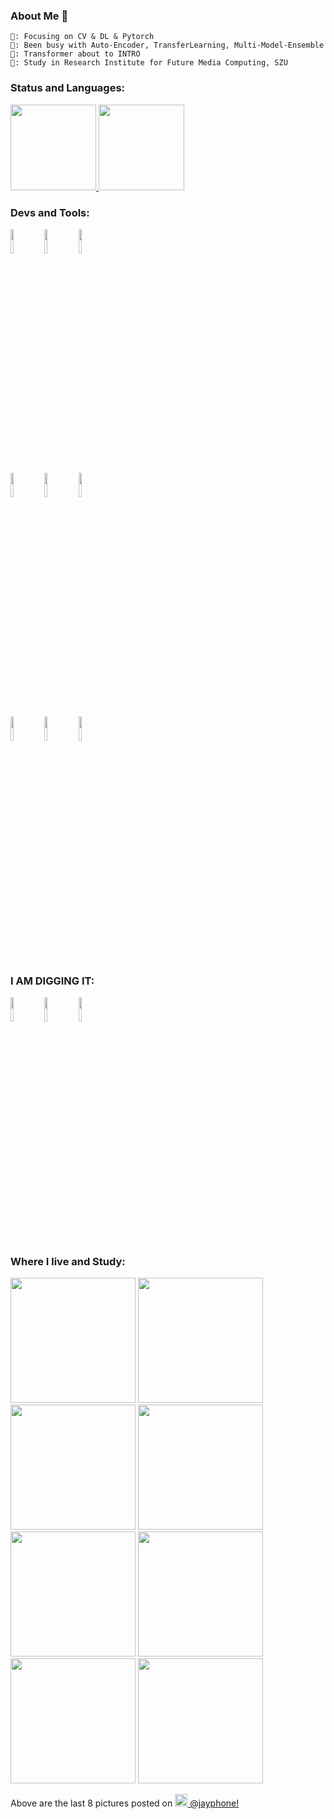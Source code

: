 ### About Me 👋
```
📕: Focusing on CV & DL & Pytorch
🔨: Been busy with Auto-Encoder, TransferLearning, Multi-Model-Ensemble
🧱: Transformer about to INTRO
🏫: Study in Research Institute for Future Media Computing, SZU
```

### Status and Languages:
<a href="https://github.com/jayphone17">
  <img height="137px" src="https://github-readme-stats.vercel.app/api?username=jayphone17&hide_title=true&hide_border=true&show_icons=true&include_all_commits=true&count_private=true&line_height=21&text_color=000&icon_color=000&bg_color=0,ea6161,ffc64d,fffc4d,52fa5a&theme=graywhite" />
  <!-- wi*quL3fcV -->
  <img height="137px" src="https://github-readme-stats.vercel.app/api/top-langs/?username=jayphone17&hide=html&hide_title=true&hide_border=true&layout=compact&langs_count=6&exclude_repo=comp426,Redventures-Movie-Quotes&text_color=000&icon_color=fff&bg_color=0,52fa5a,4dfcff,c64dff&theme=graywhite" />
</a>

### Devs and Tools:
<p>
  <code><img width="10%" src="https://www.vectorlogo.zone/logos/python/python-ar21.svg"></code>
  <code><img width="10%" src="https://www.vectorlogo.zone/logos/git-scm/git-scm-ar21.svg"></code>
  <code><img width="10%" src="https://www.vectorlogo.zone/logos/tensorflow/tensorflow-ar21.svg"></code>
  <br />
  <code><img width="10%" src="https://www.vectorlogo.zone/logos/jupyter/jupyter-ar21.svg"></code>
  <code><img width="10%" src="https://www.vectorlogo.zone/logos/numpy/numpy-ar21.svg"></code>
  <code><img width="10%" src="https://www.vectorlogo.zone/logos/pytorch/pytorch-ar21.svg"></code>
  <br />
  <code><img width="10%" src="https://www.vectorlogo.zone/logos/opencv/opencv-ar21.svg"></code>
  <code><img width="10%" src="https://www.vectorlogo.zone/logos/apple_xcode/apple_xcode-ar21.svg"></code>
  <code><img width="10%" src="https://www.vectorlogo.zone/logos/cmake/cmake-ar21.svg"></code>
</p>

### I AM DIGGING IT:
<p>
  <code><img width="10%" src="https://upload.wikimedia.org/wikipedia/commons/5/56/Polaroid_Originals_logo.svg"></code>
  <code><img width="10%" src="https://www.vectorlogo.zone/logos/apple/apple-ar21.svg"></code>
  <code><img width="10%" src="https://upload.wikimedia.org/wikipedia/commons/6/63/Marvel_Studios_logo.svg"></code>
</p>

### Where I live and Study:
<p>
  <img width="200" src="https://github.com/jayphone17/jayphone17/blob/main/photo/14621634318587_.pic.jpg" /> 
  <img width="200" src="https://github.com/jayphone17/jayphone17/blob/main/photo/14601634318586_.pic.jpg" /> 
  <img width="200" src="https://github.com/jayphone17/jayphone17/blob/main/photo/14631634318587_.pic.jpg" /> 
  <img width="200" src="https://github.com/jayphone17/jayphone17/blob/main/photo/14641634318587_.pic.jpg" /> 
  </br>
  <img width="200" src="https://github.com/jayphone17/jayphone17/blob/main/photo/14661634318587_.pic.jpg" /> 
  <img width="200" src="https://github.com/jayphone17/jayphone17/blob/main/photo/14611634318586_.pic.jpg" /> 
  <img width="200" src="https://github.com/jayphone17/jayphone17/blob/main/photo/14671634318588_.pic.jpg" /> 
  <img width="200" src="https://github.com/jayphone17/jayphone17/blob/main/photo/14651634318587_.pic.jpg" />   
</p>

<p>Above are the last 8 pictures posted on 
  <a href="https://www.instagram.com/azhewozhendetule728/" target="_blank">
    <img src="https://upload.wikimedia.org/wikipedia/commons/thumb/e/e7/Instagram_logo_2016.svg/1024px-Instagram_logo_2016.svg.png" width="20"/> @jayphone!
  </a>
</P>

